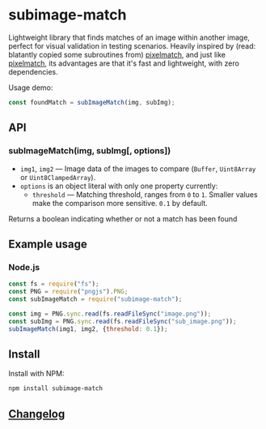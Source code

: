 # subimage-match

Lightweight library that finds matches of an image within another image, perfect for visual validation in testing scenarios.
Heavily inspired by (read: blatantly copied some subroutines from) [pixelmatch](https://github.com/mapbox/pixelmatch), and just like [pixelmatch](https://github.com/mapbox/pixelmatch), its advantages are that it's fast and lightweight, with zero dependencies.

Usage demo:
```js
const foundMatch = subImageMatch(img, subImg);
```

## API

### subImageMatch(img, subImg[, options])

- `img1`, `img2` — Image data of the images to compare (`Buffer`, `Uint8Array` or `Uint8ClampedArray`).
- `options` is an object literal with only one property currently:
    - `threshold` — Matching threshold, ranges from `0` to `1`. Smaller values make the comparison more sensitive. `0.1` by default.

Returns a boolean indicating whether or not a match has been found

## Example usage

### Node.js

```js
const fs = require("fs");
const PNG = require("pngjs").PNG;
const subImageMatch = require("subimage-match");

const img = PNG.sync.read(fs.readFileSync("image.png"));
const subImg = PNG.sync.read(fs.readFileSync("sub_image.png"));
subImageMatch(img1, img2, {threshold: 0.1});
```

## Install

Install with NPM:

```bash
npm install subimage-match
```

## [Changelog](https://github.com/dieterwalckiers/subimage-match/releases)
